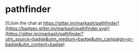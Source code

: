 # pathfinder

[![Join the chat at https://gitter.im/markash/pathfinder](https://badges.gitter.im/markash/pathfinder.svg)](https://gitter.im/markash/pathfinder?utm_source=badge&utm_medium=badge&utm_campaign=pr-badge&utm_content=badge)